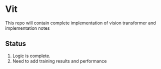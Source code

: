 # Vit
This repo will contain complete implementation of vision transformer and implementation notes


## Status

1. Logic is complete.
2. Need to add training results and performance
